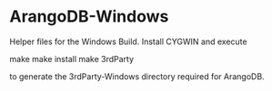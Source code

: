 ArangoDB-Windows
================

Helper files for the Windows Build. Install CYGWIN and execute

make
make install
make 3rdParty

to generate the 3rdParty-Windows directory required for ArangoDB.
